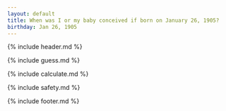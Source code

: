 ```yaml
---
layout: default
title: When was I or my baby conceived if born on January 26, 1905?
birthday: Jan 26, 1905
---
```


{% include header.md %}

{% include guess.md %}

{% include calculate.md %}

{% include safety.md %}

{% include footer.md %}



